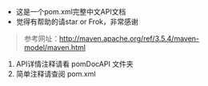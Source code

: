 - 这是一个pom.xml完整中文API文档
- 觉得有帮助的请star or Frok，非常感谢

> 参考网址：http://maven.apache.org/ref/3.5.4/maven-model/maven.html

1. API详情注释请看 pomDocAPI 文件夹 
2. 简单注释请查阅 pom.xml